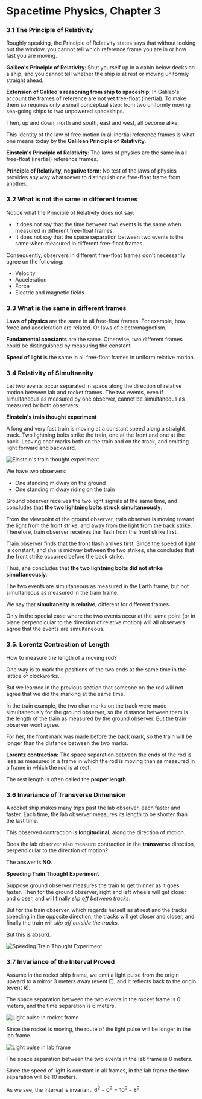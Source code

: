 # Spacetime Physics, Chapter 3

### 3.1 The Principle of Relativity

Roughly speaking, the Principle of Relativity states says that without looking out
the window, you cannot tell which reference frame you are in or how fast you are moving.

**Galileo's Principle of Relativity**: Shut yourself up in a cabin below decks on a
ship, and you cannot tell whether the ship is at rest or moving uniformly straight
ahead.

**Extension of Galileo's reasoning from ship to spaceship**: In Galileo's account
the frames of reference are not yet free-float (inertial). To make them so requires
only a small conceptual step: from two uniformly moving sea-going ships to two
unpowered spaceships.

Then, up and down, north and south, east and west, all become alike.

This identity of the law of free motion in all inertial reference frames is what
one means today by the **Galilean Principle of Relativity**.

**Einstein's Principle of Relativity**: The laws of physics are the same in all
free-float (inertial) reference frames.

**Principle of Relativity, negative form**: No test of the laws of physics provides
any way whatsoever to distinguish one free-float frame from another.

### 3.2 What is not the same in different frames

Notice what the Principle of Relativity does not say:
- It does not say that the time between two events is the same when measured in different
  free-float frames.
- It does not say that the space separation between two events is the same when measured
  in different free-float frames.

Consequently, observers in different free-float frames don't necessarily agree on the
following:

- Velocity
- Acceleration
- Force
- Electric and magnetic fields

### 3.3 What is the same in different frames

**Laws of physics** are the same in all free-float frames. For example, how force
and acceleration are related. Or laws of electromagnetism.

**Fundamental constants** are the same. Otherwise, two different frames could be
distinguished by measuring the constant.

**Speed of light** is the same in all free-float frames in uniform relative motion.

### 3.4 Relativity of Simultaneity

Let two events occur separated in space along the direction of relative motion between
lab and rocket frames. The two events, even if simultaneous as measured by one observer,
cannot be simultaneous as measured by both observers.

**Einstein's train thought experiment**

A long and very fast train is moving at a constant speed along a straight track. Two
lightning bolts strike the train, one at the front and one at the back. Leaving char
marks both on the train and on the track, and emitting light forward and backward.

  ![Einstein's train thought experiment](fig3.1.jpg)

We have two observers:
- One standing midway on the ground
- One standing midway riding on the train

Ground observer receives the two light signals at the same time, and concludes that
**the two lightning bolts struck simultaneously**.

From the viewpoint of the ground observer, train observer is moving toward the light
from the front strike, and away from the light from the back strike. Therefore, train
observer receives the flash from the front strike first.

Train observer finds that the front flash arrives first. Since the speed of light is
constant, and she is midway between the two strikes, she concludes that the front strike
occurred before the back strike.

Thus, she concludes that **the two lightning bolts did not strike simultaneously**.

The two events are simultaneous as measured in the Earth frame, but not simultaneous
as measured in the train frame.

We say that **simultaneity is relative**, different for different frames.

Only in the special case where the two events occur at the same point (or in plane
perpendicular to the direction of relative motion) will all observers agree that the
events are simultaneous.

### 3.5. Lorentz Contraction of Length

How to measure the length of a moving rod?

One way is to mark the positions of the two ends at the same time in the lattice of
clockworks.

But we learned in the previous section that someone on the rod will not agree that
we did the marking at the same time.

In the train example, the two char marks on the track were made simultaneously for
the ground observer, so the distance between them is the length of the train as
measured by the ground observer. But the train observer wont agree.

For her, the front mark was made before the back mark, so the train will be longer
than the distance between the two marks.

**Lorentz contraction**: The space separation between the ends of the rod is less
as measured in a frame in which the rod is moving than as measured in a frame in
which the rod is at rest.

The rest length is often called the **proper length**.

### 3.6 Invariance of Transverse Dimension

A rocket ship makes many trips past the lab observer, each faster and faster. Each
time, the lab observer measures its length to be shorter than the last time.

This observed contraction is **longitudinal**, along the direction of motion.

Does the lab observer also measure contraction in the **transverse** direction,
perpendicular to the direction of motion?

The answer is **NO**.

**Speeding Train Thought Experiment**

Suppose ground observer measures the train to get thinner as it goes faster.
Then for the ground observer, right and left wheels will get closer and closer,
and will finally _slip off between tracks_.

But for the train observer, which regards herself as at rest and the tracks speeding
in the opposite direction, the tracks will get closer and closer, and finally the
train will _slip off outside the tracks_.

But this is absurd.

 ![Speeding Train Thought Experiment](fig3.2.jpg)


### 3.7 Invariance of the Interval Proved

Assume in the rocket ship frame, we emit a light pulse from the origin upward to
a mirror 3 meters away (event E), and it reflects back to the origin (event R).

The space separation between the two events in the rocket frame is 0 meters, and
the time separation is 6 meters.

  ![Light pulse in rocket frame](fig3.5.jpg)

Since the rocket is moving, the route of the light pulse will be longer in the lab frame.

  ![Light pulse in lab frame](fig3.6.jpg)

The space separation between the two events in the lab frame is 8 meters.

Since the speed of light is constant in all frames, in the lab frame the time separation
will be 10 meters.

As we see, the interval is invariant: $6^2 - 0^2 = 10^2 - 8^2$.
